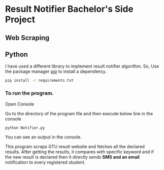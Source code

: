 # Result Notifier Bachelor's Side Project
## Web Scraping
## Python


I have used a different library to implement result notifier algorithm. So, Use the package manager [pip](https://pip.pypa.io/en/stable/) to install a dependency.

```bash
pip install -r requirements.txt
```

### To run the program.

Open Console

Go to the directory of the program file and then execute below line in the console
```
python Notifier.py
```
You can see an output in the console.

This program scraps GTU result website and fetches all the declared results. After getting the results, it compares with specific keyword and if the new result is declared then it directly sends **SMS and an email** notification to every registered student.
